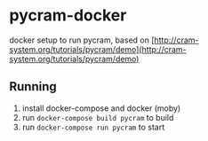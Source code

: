 # pycram-docker
docker setup to run pycram, based on [http://cram-system.org/tutorials/pycram/demo](http://cram-system.org/tutorials/pycram/demo)

## Running

1. install docker-compose and docker (moby)
1. run `docker-compose build pycram` to build
1. run `docker-compose run pycram` to start
